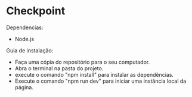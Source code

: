 # Checkpoint

Dependencias:
* Node.js

Guia de instalação:

* Faça uma cópia do repositório para o seu computador.
* Abra o terminal na pasta do projeto.
* execute o comando "npm install" para instalar as dependências.
* Execute o comando "npm run dev" para iniciar uma instância local da página.